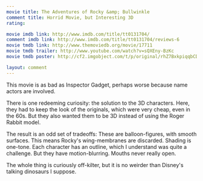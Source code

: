 ```yaml
---
movie title: The Adventures of Rocky &amp; Bullwinkle
comment title: Horrid Movie, but Interesting 3D
rating: 

movie imdb link: http://www.imdb.com/title/tt0131704/
comment imdb link: http://www.imdb.com/title/tt0131704/reviews-6
movie tmdb link: http://www.themoviedb.org/movie/17711
movie tmdb trailer: http://www.youtube.com/watch?v=sQXEny-BzKc
movie tmdb poster: http://cf2.imgobject.com/t/p/original/rhZ7BxkpiqqbCD8OxMYOU6D8vNH.jpg

layout: comment
---
```


This movie is as bad as Inspector Gadget, perhaps worse because name actors are involved.

There is one redeeming curiosity: the solution to the 3D characters. Here, they had to keep the look of the originals, which were very cheap, even in the 60s. But they also wanted them to be 3D instead of using the Roger Rabbit model.

The result is an odd set of tradeoffs: These are balloon-figures, with smooth surfaces. This means Rocky's wing-membranes are discarded. Shading is one-tone. Each character has an outline, which I understand was quite a challenge. But they have motion-blurring. Mouths never really open.

The whole thing is curiously off-kilter, but it is no weirder than Disney's talking dinosaurs I suppose.